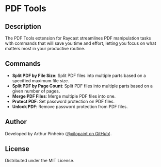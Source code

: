 # PDF Tools

## Description

The PDF Tools extension for Raycast streamlines PDF manipulation tasks with commands that will save you time and effort, letting you focus on what matters most in your productive routine.

## Commands

- **Split PDF by File Size**: Split PDF files into multiple parts based on a specified maximum file size.
- **Split PDF by Page Count**: Split PDF files into multiple parts based on a given number of pages.
- **Merge PDF Files**: Merge multiple PDF files into one.
- **Protect PDF**: Set password protection on PDF files.
- **Unlock PDF**: Remove password protection from PDF files.

## Author

Developed by Arthur Pinheiro ([@xilopaint on GitHub](https://github.com/xilopaint)).

## License

Distributed under the MIT License.
